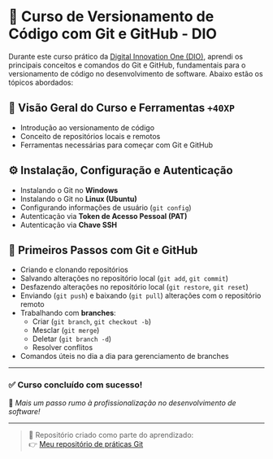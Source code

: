 # 🚀 Curso de Versionamento de Código com Git e GitHub - DIO

Durante este curso prático da [Digital Innovation One (DIO)](https://www.dio.me/), aprendi os principais conceitos e comandos do Git e GitHub, fundamentais para o versionamento de código no desenvolvimento de software. Abaixo estão os tópicos abordados:

## 📌 Visão Geral do Curso e Ferramentas `+40XP`
- Introdução ao versionamento de código
- Conceito de repositórios locais e remotos
- Ferramentas necessárias para começar com Git e GitHub

## ⚙️ Instalação, Configuração e Autenticação 
- Instalando o Git no **Windows**
- Instalando o Git no **Linux (Ubuntu)**
- Configurando informações de usuário (`git config`)
- Autenticação via **Token de Acesso Pessoal (PAT)**
- Autenticação via **Chave SSH**

## 👣 Primeiros Passos com Git e GitHub 
- Criando e clonando repositórios
- Salvando alterações no repositório local (`git add`, `git commit`)
- Desfazendo alterações no repositório local (`git restore`, `git reset`)
- Enviando (`git push`) e baixando (`git pull`) alterações com o repositório remoto
- Trabalhando com **branches**:
  - Criar (`git branch`, `git checkout -b`)
  - Mesclar (`git merge`)
  - Deletar (`git branch -d`)
  - Resolver conflitos
- Comandos úteis no dia a dia para gerenciamento de branches

---

### ✅ Curso concluído com sucesso!  

🚀 *Mais um passo rumo à profissionalização no desenvolvimento de software!*

---

> 📂 Repositório criado como parte do aprendizado:  
> 👉 [Meu repositório de práticas Git](https://github.com/fattal66/dio-nttdata-git-github.git) 

